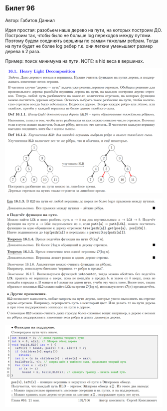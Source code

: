 ## Билет 96
Автор: Габитов Даниил

  Идея простая: разобьем наше дерево на пути, на которых построим ДО. Построим так, чтобы было не больше log переходов между путями. Поэтому будем соединять вершины по самым тяжелым ребрам. Тогда на пути будет не более log ребер т.к. они легкии уменьшают размер дерева в 2 раза.
  
  Пример: поиск минимума на пути. NOTE: в hld веса в вершинах.

<p align="center">
  <img src="https://github.com/DanielGabitov/HSEAlgo2020/raw/master/algo_data/ticket_96_1.png" alt="home"/>
</p>

<p align="center">
  <img src="https://github.com/DanielGabitov/HSEAlgo2020/raw/master/algo_data/ticket_96_2.png" alt="home"/>
</p>

<p align="center">
  <img src="https://github.com/DanielGabitov/HSEAlgo2020/raw/master/algo_data/ticket_96_3.png" alt="home"/>
</p>
